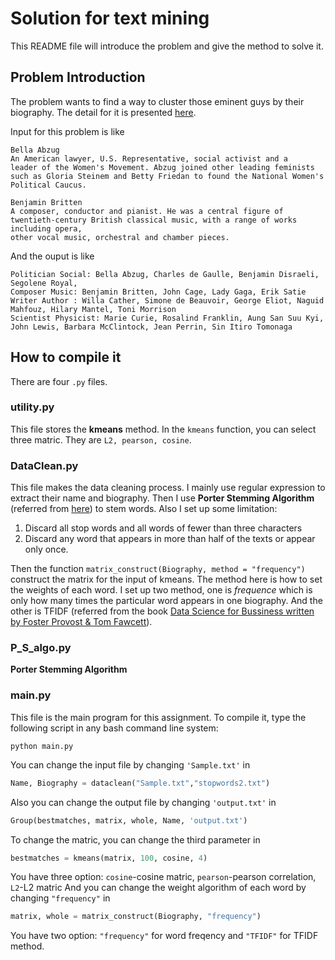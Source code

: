 # Solution for text mining
This README file will introduce the problem and give the method to solve it.

## Problem Introduction
The problem wants to find a way to cluster those eminent guys by their biography. The detail for it is presented [here](http://cs.nyu.edu/courses/fall15/CSCI-GA.2560-001/prog4.pdf).

Input for this problem is like
```
Bella Abzug 
An American lawyer, U.S. Representative, social activist and a
leader of the Women's Movement. Abzug joined other leading feminists
such as Gloria Steinem and Betty Friedan to found the National Women's
Political Caucus. 

Benjamin Britten
A composer, conductor and pianist. He was a central figure of
twentieth-century British classical music, with a range of works 
including opera,
other vocal music, orchestral and chamber pieces. 
```

And the ouput is like
```
Politician Social: Bella Abzug, Charles de Gaulle, Benjamin Disraeli, Segolene Royal, 
Composer Music: Benjamin Britten, John Cage, Lady Gaga, Erik Satie
Writer Author : Willa Cather, Simone de Beauvoir, George Eliot, Naguid Mahfouz, Hilary Mantel, Toni Morrison
Scientist Physicist: Marie Curie, Rosalind Franklin, Aung San Suu Kyi, John Lewis, Barbara McClintock, Jean Perrin, Sin Itiro Tomonaga
```

## How to compile it
There are four `.py` files.
### utility.py
This file stores the **kmeans** method. In the `kmeans` function, you can select three matric. They are `L2, pearson, cosine`.

### DataClean.py
This file makes the data cleaning process. I mainly use regular expression to extract their name and biography. Then I use **Porter Stemming Algorithm** (referred from [here](http://tartarus.org/~martin/PorterStemmer/)) to stem words. Also I set up some limitation:

1. Discard all stop words and all words of fewer than three characters
2. Discard any word that appears in more than half of the texts or appear only once.

Then the function `matrix_construct(Biography, method = "frequency")` construct the matrix for the input of kmeans. The method here is how to set the weights of each word. I set up two method, one is *frequence* which is only how many times the particular word appears in one biography. And the other is TFIDF (referred from the book [Data Science for Bussiness written by Foster Provost & Tom Fawcett](http://www.amazon.com/Data-Science-Business-data-analytic-thinking/dp/1449361323)).

### P_S_algo.py
**Porter Stemming Algorithm**

### main.py
This file is the main program for this assignment. To compile it, type the following script in any bash command line system:
```
python main.py
```
You can change the input file by changing `'Sample.txt'` in 
```python
Name, Biography = dataclean("Sample.txt","stopwords2.txt")
```
Also you can change the output file by changing `'output.txt'` in
```python
Group(bestmatches, matrix, whole, Name, 'output.txt')
```
To change the matric, you can change the third parameter in
```python
bestmatches = kmeans(matrix, 100, cosine, 4)
```
You have three option: `cosine`-cosine matric, `pearson`-pearson correlation, `L2`-L2 matric
And you can change the weight algorithm of each word by changing `"frequency"` in
```python
matrix, whole = matrix_construct(Biography, "frequency")
```
You have two option: `"frequency"` for word freqency and `"TFIDF"` for TFIDF method.